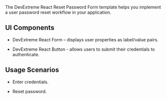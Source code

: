 The DevExtreme React Reset Password Form template helps you implement a user password reset workflow in your application.

## UI Components  

- DevExtreme React Form – displays user properties as label/value pairs.

- DevExtreme React Button - allows users to submit their credentials to authenticate.

## Usage Scenarios 

- Enter credentials.

- Reset password.